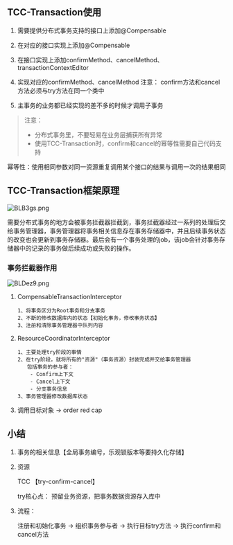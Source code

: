## TCC-Transaction使用

1. 需要提供分布式事务支持的接口上添加@Compensable

2. 在对应的接口实现上添加@Compensable

3. 在接口实现上添加confirmMethod、cancelMethod、transactionContextEditor

4. 实现对应的confirmMethod、cancelMethod
	注意： confirm方法和cancel方法必须与try方法在同一个类中

5. 主事务的业务都已经实现的差不多的时候才调用子事务

> 注意：
> * 分布式事务里，不要轻易在业务层捕获所有异常	
> * 使用TCC-Transaction时，confirm和cancel的幂等性需要自己代码支持

幂等性：使用相同参数对同一资源重复调用某个接口的结果与调用一次的结果相同



## TCC-Transaction框架原理

![BLB3gs.png](https://s1.ax1x.com/2020/11/10/BLB3gs.png)

需要分布式事务的地方会被事务拦截器拦截到，事务拦截器经过一系列的处理后交给事务管理器，事务管理器将事务相关信息存在事务存储器中，并且后续事务状态的改变也会更新到事务存储器。最后会有一个事务处理的job，该job会针对事务存储器中的记录的事务做后续成功或失败的操作。

### 事务拦截器作用

![BLDez9.png](https://s1.ax1x.com/2020/11/10/BLDez9.png)

1. CompensableTransactionInterceptor

   ```
   1、将事务区分为Root事务和分支事务
   2、不断的修改数据库内的状态【初始化事务，修改事务状态】
   3、注册和清除事务管理器中队列内容
   ```

2. ResourceCoordinatorInterceptor

   ```
   1、主要处理try阶段的事情
   2、在try阶段，就将所有的"资源"（事务资源）封装完成并交给事务管理器
      包括事务的参与者：
       - Confirm上下文
       - Cancel上下文
       - 分支事务信息
   3、事务管理器修改数据库状态	
   ```

3. 调用目标对象 -> order red cap

## 小结

1. 事务的相关信息【全局事务编号，乐观锁版本等要持久化存储】
   
2. 资源

    TCC 【try-confirm-cancel】

    try核心点： 预留业务资源，把事务数据资源存入库中

3. 流程：

    注册和初始化事务 -> 组织事务参与者 -> 执行目标try方法 -> 执行confirm和cancel方法